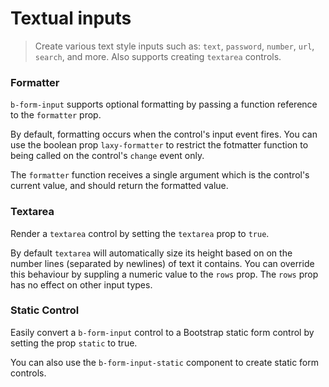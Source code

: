 # Textual inputs

> Create various text style inputs such as: `text`, `password`, `number`, `url`,
`search`, and more. Also supports creating `textarea` controls.

### Formatter
`b-form-input` supports optional formatting by passing a function reference to  the `formatter` prop.

By default, formatting occurs when the control's input event fires.  You can use  the boolean
prop `laxy-formatter` to restrict the fotmatter function to being called on the
control's `change` event only.

The `formatter` function receives a single argument which is the control's current value, and 
should return the formatted value.

### Textarea
Render a `textarea` control by setting the `textarea` prop to `true`.

By default `textarea` will automatically size its height based on on the number
lines (separated by newlines) of text it contains. You can override this behaviour by suppling
a numeric value to the `rows` prop. The `rows` prop has no effect on other input types.

### Static Control
Easily convert a `b-form-input` control to a Bootstrap static form control by setting the prop `static` to true.

You can also use the `b-form-input-static` component to create static form controls.
